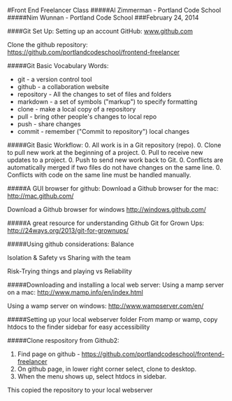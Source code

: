 #Front End Freelancer Class
#####Al Zimmerman - Portland Code School
#####Nim Wunnan - Portland Code School
###February 24, 2014

####Git Set Up:
Setting up an account GitHub:
www.github.com

Clone the github repository:
https://github.com/portlandcodeschool/frontend-freelancer


#####Git Basic Vocabulary Words:
* git - a version control tool
* github - a collaboration website
* repository - All the changes to set of files and folders
* markdown - a set of symbols ("markup") to specify formatting
* clone - make a local copy of a repository
* pull - bring other people's changes to local repo
* push - share changes
* commit - remember ("Commit to repository") local changes

#####Git Basic Workflow:
0. All work is in a Git repository (repo).
0. Clone to pull new work at the beginning of a project.
0. Pull to receive new updates to a project.
0. Push to send new work back to Git.
0. Conflicts are automatically merged if two files do not have changes on the same line.
0. Conflicts with code on the same line must be handled manually.

#####A GUI browser for github:
Download a Github browser for the mac:
http://mac.github.com/

Download a Github browser for windows
http://windows.github.com/


#####A great resource for understanding Github
Git for Grown Ups:
http://24ways.org/2013/git-for-grownups/

#####Using github considerations:
Balance

Isolation & Safety vs Sharing with the team


Risk-Trying things and playing vs Reliability


#####Downloading and installing a local web server:
Using a mamp server on a mac:
http://www.mamp.info/en/index.html

Using a wamp server on windows:
http://www.wampserver.com/en/

#####Setting up your local webserver folder
From mamp or wamp, copy htdocs to the finder sidebar for easy accessibility

#####Clone respository from Github2:
1. Find page on github - https://github.com/portlandcodeschool/frontend-freelancer
2. On github page, in lower right corner select, clone to desktop.
3. When the menu shows up, select htdocs in sidebar.

This copied the repository to your local webserver

